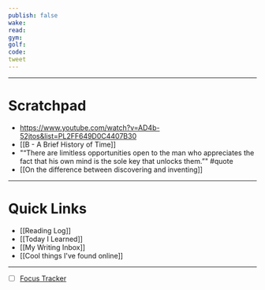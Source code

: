 ```yaml
---
publish: false
wake:
read:
gym:
golf:
code:
tweet
---
```

***
# Scratchpad
- https://www.youtube.com/watch?v=AD4b-52jtos&list=PL2FF649D0C4407B30
- [[B - A Brief History of Time]]
- "“There are limitless opportunities open to the man who appreciates the fact that his own mind is the sole key that unlocks them.”" #quote 
- [[On the difference between discovering and inventing]]


---
# Quick Links
- [[Reading Log]]
- [[Today I Learned]]
- [[My Writing Inbox]]
- [[Cool things I've found online]]

***
- [ ] [Focus Tracker](https://docs.google.com/spreadsheets/d/18ZL9CSRxE2z7pTKcaPGe3749GMO9Ov2UjVsRMQqShBk/edit#gid=696776801)